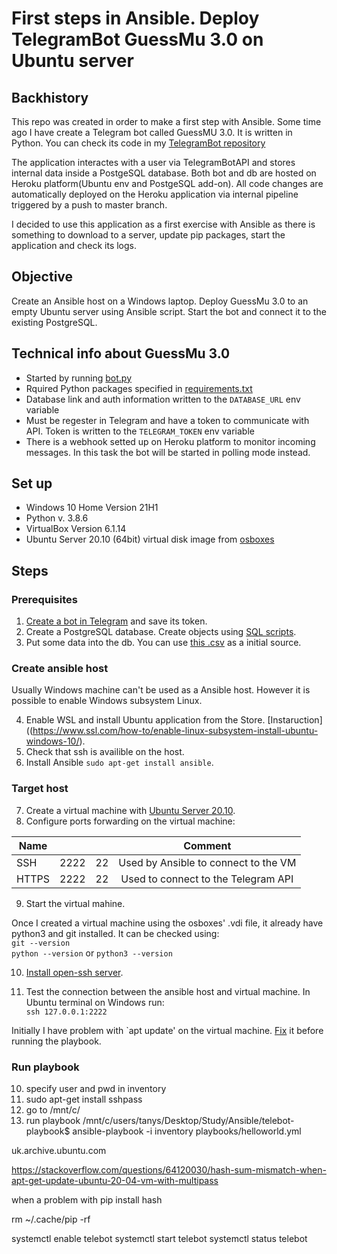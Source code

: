 # First steps in Ansible. Deploy TelegramBot GuessMu 3.0 on Ubuntu server

## Backhistory

This repo was created in order to make a first step with Ansible.
Some time ago I have create a Telegram bot called GuessMU 3.0. It is written in Python. You can check its code in my [TelegramBot repository](https://github.com/ihnashchenka/TelegramBot)

The application interactes with a user via TelegramBotAPI and stores internal data inside a PostgeSQL database.
Both bot and db are hosted on Heroku platform(Ubuntu env and PostgeSQL add-on). All code changes are automatically deployed on the Heroku application via internal pipeline triggered by a push to master branch.

I decided to use this application as a first exercise with Ansible as there is something to download to a server, update pip packages, start the application and check its logs.

## Objective

Create an Ansible host on a Windows laptop. Deploy GuessMu 3.0 to an empty Ubuntu server using Ansible script. Start the bot and connect it to the existing PostgreSQL.

## Technical info about GuessMu 3.0

- Started by running [bot.py](https://github.com/ihnashchenka/TelegramBot/blob/master/bot.py)
- Rquired Python packages specified in [requirements.txt](https://github.com/ihnashchenka/TelegramBot/blob/master/requirements.txt)
- Database link and auth information written to the `DATABASE_URL` env variable
- Must be regester in Telegram and have a token to communicate with API. Token is written to the  `TELEGRAM_TOKEN` env variable
- There is a webhook setted up on Heroku platform to monitor incoming messages. In this task the bot will be started in polling mode instead.

## Set up
- Windows 10 Home Version 21H1
- Python v. 3.8.6
- VirtualBox Version 6.1.14
- Ubuntu Server 20.10 (64bit) virtual disk image from [osboxes](https://www.osboxes.org/)

## Steps

### Prerequisites

1. [Create a bot in Telegram](https://core.telegram.org/bots#:~:text=for%20existing%20ones.-,Creating%20a%20new%20bot,mentions%20and%20t.me%20links.) and save its token.
2. Create a PostgreSQL database. Create objects using [SQL scripts](https://github.com/ihnashchenka/TelegramBot/tree/master/db/sql).
3. Put some data into the db. You can use [this .csv](https://github.com/ihnashchenka/TelegramBot/blob/master/db/data/music.csv) as a initial source.

### Create ansible host

Usually Windows machine can't be used as a  Ansible host. However it is possible to enable Windows subsystem Linux.

4. Enable WSL and install Ubuntu application from the Store. [Instaruction]((https://www.ssl.com/how-to/enable-linux-subsystem-install-ubuntu-windows-10/). 
5. Check that ssh is availible on the host.
6. Install Ansible `sudo apt-get install ansible`.

### Target host

7. Create a virtual machine with [Ubuntu Server 20.10](https://www.osboxes.org/ubuntu-server/#ubuntu-server-20-10-vbox).
8. Configure ports forwarding on the virtual machine:

| Name          |       |       | Comment                      |
| ------------- |:-----:|:-----:|:----------------------------:|
| SSH           | 2222  | 22    | Used by Ansible to connect to the VM |
| HTTPS         | 2222  | 22    | Used to connect to the Telegram API  |

9. Start the virtual mahine.

Once I created a virtual machine using the osboxes' .vdi file, it already have python3 and git installed. It can be checked using: \
`git --version` \
 `python --version` or `python3 --version` 
 
10.  [Install open-ssh server](https://help.skytap.com/connect-to-a-linux-vm-with-ssh.html). 

11. Test the connection between the ansible host and virtual machine. In Ubuntu terminal on Windows run: \
`ssh 127.0.0.1:2222`

Initially I have problem with `apt update' on the virtual machine. [Fix](https://stackoverflow.com/questions/64120030/hash-sum-mismatch-when-apt-get-update-ubuntu-20-04-vm-with-multipass) it before running the playbook.

### Run playbook
10) specify user and pwd in inventory
11) sudo apt-get install sshpass
12) go to /mnt/c/
13) run playbook
/mnt/c/users/tanys/Desktop/Study/Ansible/telebot-playbook$ ansible-playbook -i inventory playbooks/helloworld.yml

uk.archive.ubuntu.com 




https://stackoverflow.com/questions/64120030/hash-sum-mismatch-when-apt-get-update-ubuntu-20-04-vm-with-multipass


when a problem with pip install hash

rm ~/.cache/pip -rf


systemctl enable telebot
systemctl start telebot
systemctl status telebot

